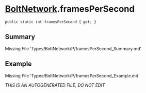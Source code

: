 # [BoltNetwork](Types/BoltNetwork.md).framesPerSecond
`public static int framesPerSecond { get; }`
## Summary
Missing File 'Types/BoltNetwork/P/framesPerSecond_Summary.md'
## Example
Missing File 'Types/BoltNetwork/P/framesPerSecond_Example.md'

*THIS IS AN AUTOGENERATED FILE, DO NOT EDIT*
